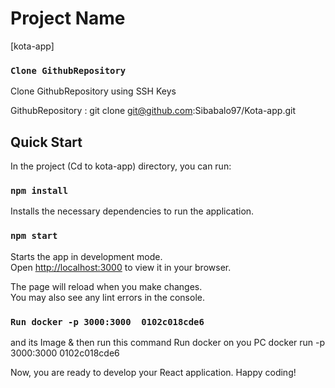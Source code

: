 # Project Name

[kota-app]

### `Clone GithubRepository`

Clone GithubRepository using SSH Keys 

GithubRepository : git clone git@github.com:Sibabalo97/Kota-app.git

## Quick Start

In the project (Cd to kota-app) directory, you can run:

### `npm install`

Installs the necessary dependencies to run the application.

### `npm start`

Starts the app in development mode.\
Open [http://localhost:3000](http://localhost:3000) to view it in your browser.

The page will reload when you make changes.\
You may also see any lint errors in the console.


### `Run docker -p 3000:3000  0102c018cde6`
and its Image & then run this command
Run docker on you PC 
 docker run -p 3000:3000  0102c018cde6

Now, you are ready to develop your React application. Happy coding!


